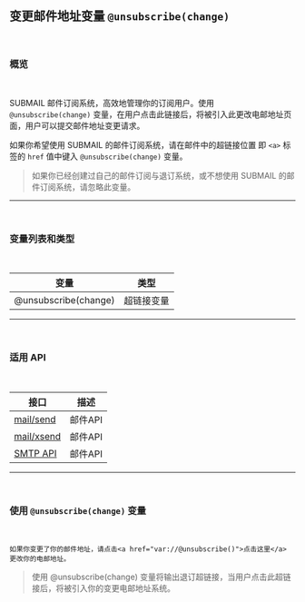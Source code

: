  

## 变更邮件地址变量 `@unsubscribe(change)`

<br>

### **概览**

<br>

SUBMAIL 邮件订阅系统，高效地管理你的订阅用户。使用 `@unsubscribe(change)` 变量，在用户点击此链接后，将被引入此更改电邮地址页面，用户可以提交邮件地址变更请求。

如果你希望使用 SUBMAIL 的邮件订阅系统，请在邮件中的超链接位置 即 `<a>` 标签的 `href` 值中键入 `@unsubscribe(change)` 变量。

> 如果你已经创建过自己的邮件订阅与退订系统，或不想使用 SUBMAIL 的邮件订阅系统，请忽略此变量。

---

<br>

### **变量列表和类型**

<br>

变量| 类型
---|---
@unsubscribe(change)  | 超链接变量



---

<br>

### **适用 API**

<br>

| 接口                                                         | 描述    |
| ------------------------------------------------------------ | ------- |
| [mail/send](https://www.mysubmail.com/chs/documents/developer/yR0Ov) | 邮件API |
| [mail/xsend](https://www.mysubmail.com/chs/documents/developer/nX6U81) | 邮件API |
| [SMTP API](https://www.mysubmail.com/chs/documents/developer/fsBPJ2) | 邮件API |


---

<br>

###  **使用 `@unsubscribe(change)` 变量**

<br>


```
如果你变更了你的邮件地址，请点击<a href="var://@unsubscribe()">点击这里</a> 更改你的电邮地址。
```


> 使用 @unsubscribe(change) 变量将输出退订超链接，当用户点击此超链接后，将被引入你的变更电邮地址系统。

